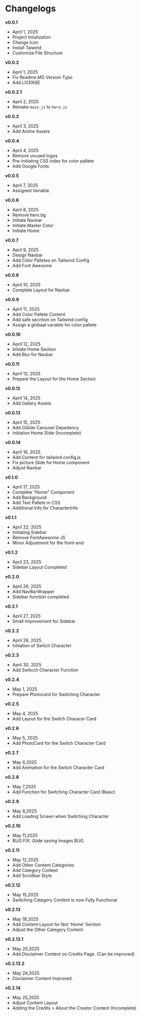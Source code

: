 # Changelogs

**v0.0.1**
- April 1, 2025
- Project Intialization
- Change Icon
- Install Taiwind
- Customize File Structure

**v0.0.2**
- April 1, 2025
- Fix Readme.MD Version Typo
- Add LICENSE

**v0.0.2.1**
- April 2, 2025
- Remake `main.js` to `hero.js`

**v0.0.3**
- April 3, 2025
- Add Anime Assets

**v0.0.4**
- April 4, 2025
- Remove unused logos
- Pre-initiating CSS index for color pallete
- Add Google Fonts

**v0.0.5**
- April 7, 2025
- Assigned Variable

**v0.0.6**
- April 8, 2025
- Remove hero.bg
- Initiate Navbar
- Initiate Master Color
- Initiate Home

**v0.0.7**
- April 9, 2025
- Design Navbar
- Add Color Palletes on Tailwind Config
- Add Font Awesome

**v0.0.8**
- April 10, 2025
- Complete Layout for Navbar

**v0.0.9**
- April 11, 2025
- Add Color Pallete Content
- Add safe secntion on Tailwind config
- Assign a globaal variable for color pallete

**v0.0.10**
- April 12, 2025
- Initiate Home Section
- Add Blur for Navbar

**v0.0.11**
- April 13, 2025
- Prepare the Layout for the Home Section

**v0.0.12**
- April 14, 2025
- Add Gallery Assets

**v0.0.13**
- April 15, 2025
- Add GSlide Carousel Depedency
- Initiation Home Slide (Incomplete)

**v0.0.14**
- April 16, 2025
- Add Content for tailwind.config.js
- Fix picture Slide for Home component
- Adjust Navbar

**v0.1.0**
- April 17, 2025
- Complete "Home" Component
- Add Background
- Add Text Pallete in CSS
- Additional Info for CharacterInfo

**v0.1.1**
- April 22, 2025
- Initiating Sidebar
- Remove FontAwesome JS
- Minor Adjustment for the front-end

**v0.1.2**
- April 23, 2025
- Sidebar Layout Completed

**v0.2.0**
- April 26, 2025
- Add NavBarWrapper
- Sidebar function completed

**v0.2.1**
- April 27, 2025
- Small Improvement for Sidebar

**v0.2.2**
- April 28, 2025
- Initiation of Switch Character

**v0.2.3**
- April 30, 2025
- Add Switcch Character Function

**v0.2.4**
- May 1, 2025
- Prepare Photocard for Switching Character

**v0.2.5**
- May 4, 2025
- Add Layout for the Switch Characer Card

**v0.2.6**
- May 5, 2025
- Add PhotoCard for the Switch Character Card
  
**v0.2.7**
- May 6,2025
- Add Animation for the Switch Character Card

**v0.2.8**
- May 7,2025
- Add Function for Switching Character Card (Basic)

**v0.2.9**
- May 8,2025
- Add Loading Screen when Switching Character

**v0.2.10**
- May 11,2025
- BUG FIX: Glide saving Images BUG

**v0.2.11**
- May 12,2025
- Add Other Content Categories
- Add Category Context
- Add Scrollbar Style

**v0.2.12**
- May 15,2025
- Switching Category Content is now Fully Functional

**v0.2.13**
- May 18,2025
- Add Content Layout for Not 'Home' Section
- Adjust the Other Category Content

**v0.2.13.1**
- May 20,2025
- Add Disclaimer Content on Credits Page. (Can be improved)

**v0.2.13.2**
- May 24,2025
- Disclaimer Content Improved.

**v0.2.14**
- May 25,2025
- Adjust Content Layout
- Adding the Credits > About the Creator Content (Incomplete) 
